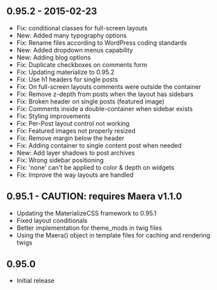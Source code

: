 ## 0.95.2 - 2015-02-23

* Fix: conditional classes for full-screen layouts
* New: Added many typography options
* Fix: Rename files according to WordPress coding standards
* New: Added dropdown menus capability
* New: Adding blog options
* Fix: Duplicate checkboxes on comments form
* Fix: Updating materialize to 0.95.2
* Fix: Use h1 headers for single posts
* Fix: On full-screen layouts comments were outside the container
* Fix: Remove z-depth from posts when the layout has sidebars
* Fix: Broken header on single posts (featured image)
* Fix: Comments inside a double-container when sidebar exists
* Fix: Styling improvements
* Fix: Per-Post layout control not working
* Fix: Featured images not properly resized
* Fix: Remove margin below the header
* Fix: Adding container to single content post when needed
* New: Add layer shadows to post archives
* Fix: Wrong sidebar positioning
* Fix: 'none' can't be applied to color & depth on widgets
* Fix: Improve the way layouts are handled

## 0.95.1 - CAUTION: requires Maera v1.1.0

* Updating the MaterializeCSS framework to 0.95.1
* Fixed layout conditionals
* Better implementation for theme_mods in twig files
* Using the Maera() object in template files for caching and rendering twigs

## 0.95.0

* Initial release
